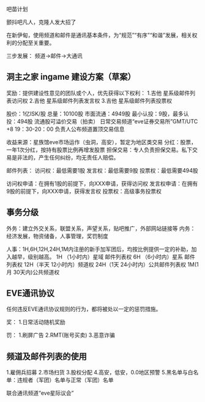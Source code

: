吧苗计划

颤抖吧凡人，克隆人发大招了

在新伊甸，使用频道和邮件是通讯基本条件，为“规范”“有序”“和谐”发展，相关权利的分配至关重要。

三步发展：
频道->邮件->大通讯

洞主之家 ingame 建设方案（草案）
------
奖励：提供建设性意见的团队或个人，优先获得以下权利：
1.吉他 星系级邮件列表访问权
2.吉他 星系级邮件列表发言权
3.吉他 星系级邮件列表投票权

股价：1亿ISK/股
总量：10100股
市面流通：4949股
最小认投：9股，最多认投：494股
流通股可溢价交易（拍卖）
日常交易频道“eve证券交易所”GMT/UTC +8 19：30-20：00
负责人公布频道置顶交易信息

收益来源：星族馆eve市场运作（虫洞，高安），暂定为地区类交易
分红：股票，一年1次分红，按持有股票比例再增发股票
担保交易：专人负责担保交易。私下交易是非法的，产生任何纠纷，均无责任人赔偿。

邮件列表：
访问权：最低需要1股
发言权：最低需要9股
投票权：最低需要494股

访问权申请：在拥有1股的前提下，向XXX申请，获得访问权
发言权申请：在拥有9股的前提下，向XXX申请，获得发言权
投票权：高级事务投票权

事务分级
------
外务：建立外交关系，联盟关系，声望关系，贴吧推广，外部网站链接等
内务：经济发展，物资储备，人事管理，奖罚制度

人事：1H,6H,12H,24H,1M内注册的新手加军团后，均按比例提供一定的补助，加入越早，级别越高。
1H （1小时内）星域 邮件列表权
6H （6小时内）星系 邮件列表权
12H（半天 12小时内）频道权
24H（1天 24小时内）公共邮件列表权
1M(1月 30天内)公共频道权

EVE通讯协议
------
任何违反EVE通讯协议规则的行为，都将被处以一定的惩罚措施。

奖：
1.日常活动随机奖励

罚：
1.刷屏广告
2.RMT(账号买卖)
3.恶意诈骗

频道及邮件列表的使用
------
1.雇佣兵招募
2.市场扫货
3.股权分配
4.高安，低安，0.0地区预警
5.黑名单与白名单：违规者（军团）名单与正常（军团）名单

联合通讯频道“eve星际议会”
